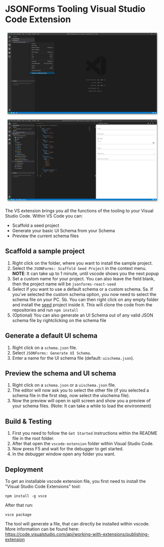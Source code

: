 # JSONForms Tooling Visual Studio Code Extension

![Scaffolding](images/screenshot_scaffolding.png)
![Preview](images/screenshot_preview.png)

The VS extension brings you all the functions of the tooling to your Visual Studio Code. Within VS Code you can:

* Scaffold a seed project
* Generate your basic UI Schema from your Schema
* Preview the current schema files

## Scaffold a sample project
1. Right click on the folder, where you want to install the sample project.
2. Select the `JSONForms: Scaffold Seed Project` in the context menu. **NOTE**: It can take up to 1 minute, until vscode shows you the next popup
3. Set a custom name for your project. You can also leave the field blank, then the project name will be `jsonforms-react-seed`
4. Select if you want to use a default schema or a custom schema.
5a. If you've selected the custom schema option, you now need to select the schema file on your PC.
5b. You can then right click on any empty folder and install the [seed](https://github.com/eclipsesource/jsonforms-react-seed) project inside it. This will clone the code from the repositories and run `npm install`
6. (Optional) You can also generate an UI Schema out of any valid JSON schema file by rightclicking on the schema file

## Generate a default UI schema
1. Right click on a `schema.json` file.
2. Select `JSONForms: Generate UI Schema`.
3. Enter a name for the UI schema file (default: `uischema.json`).

## Preview the schema and UI schema
1. Right click on a `schema.json` or a `uischema.json` file.
2. The editor will now ask you to select the other file (if you selected a schema file in the first step, now select the uischema file).
3. Now the preview will open in split screen and show you a preview of your schema files. (Note: It can take a while to load the environment)

## Build & Testing

1. First you need to follow the `Get Started` instructions within the README file in the root folder. 
2. After that open the `vscode-extension` folder within Visual Studio Code.
3. Now press F5 and wait for the debugger to get started. 
4. In the debugger window open any folder you want. 

## Deployment

To get an installable vscode extension file, you first need to install the "Visual Studio Code Extensions" tool:
```shell
npm install -g vsce
```

After that run:
```shell
vsce package
```

The tool will generate a file, that can directly be installed within vscode. More information can be found here:
https://code.visualstudio.com/api/working-with-extensions/publishing-extension
